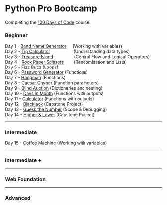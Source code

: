 # Python Pro Bootcamp

Completing the [100 Days of Code](https://www.udemy.com/course/100-days-of-code/) course.

### Beginner
Day 1 - [Band Name Generator](100_days_of_code/Beginner/day_1.py) &nbsp;&nbsp;&nbsp; (Working with variables)  
Day 2 - [Tip Calculator](100_days_of_code/Beginner/day_2.py) &nbsp;&nbsp;&nbsp;&nbsp;&nbsp;&nbsp;&nbsp;&nbsp;&nbsp;&nbsp;&nbsp;&nbsp;&nbsp;&nbsp;&nbsp;&nbsp;&nbsp; (Understanding data types)  
Day 3 - [Treasure Island](100_days_of_code/Beginner/day_3.py) &nbsp;&nbsp;&nbsp;&nbsp;&nbsp;&nbsp;&nbsp;&nbsp;&nbsp;&nbsp;&nbsp;&nbsp;&nbsp;&nbsp;&nbsp; (Control Flow and Logical Operators)  
Day 4 - [Rock Paper Scissors](100_days_of_code/Beginner/day_4.py) &nbsp;&nbsp;&nbsp;&nbsp;&nbsp;&nbsp; (Randomisation and Lists)  
Day 5 - [Fizz Buzz](100_days_of_code/Beginner/day_5.py)             (Loops)  
Day 6 - [Password Generator](100_days_of_code/Beginner/day_6.py)    (Functions)  
Day 7 - [Hangman](100_days_of_code/Beginner/day_7.py)               (Functions)  
Day 8 - [Caesar Chyper](100_days_of_code/Beginner/day_8.py)         (Function parameters)  
Day 9 - [Blind Auction](100_days_of_code/Beginner/day_9.py)         (Dictionaries and nesting)  
Day 10 - [Days in Month](100_days_of_code/Beginner/day_10.py)       (Functions with outputs)  
Day 11 - [Calculator](100_days_of_code/Beginner/day_11.py)          (Functions with outputs)  
Day 12 - [Blackjack](100_days_of_code/Beginner/day_12.py)           (Capstone Project)  
Day 13 - [Guess the Number](100_days_of_code/Beginner/day_13.py)    (Scope & Debugging)  
Day 14 - [Higher & Lower](100_days_of_code/Beginner/day_14.py)      (Capstone Project)  
 

---------------------------------------------------------------------
### Intermediate  
Day 15 - [Coffee Machine](100_days_of_code/Intermediate/day_15.py)   (Working with variables)  

---------------------------------------------------------------------
### Intermediate +

---------------------------------------------------------------------
### Web Foundation

---------------------------------------------------------------------
### Advanced
